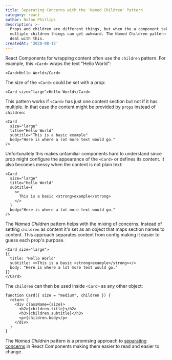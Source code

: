 ```yaml
---
title: Separating Concerns with the 'Named Children' Pattern
category: react
author: Nolan Phillips
description: >-
  Props and children are different things, but when the a component takes
  multiple children things can get awkward. The Named Children pattern helps us
  deal with this.
createdAt: '2020-08-12'
---
```

React Components for wrapping content often use the `children` pattern. For example, this `<Card>` wraps the text "Hello World":

```tsx
<Card>Hello World</Card>
```

The size of the `<Card>` could be set with a prop:

```tsx
<Card size="large">Hello World</Card>
```

This pattern works if `<Card>` has just one content section but not if it has multiple. In that case the content might be provided by `props` instead of `children`:

```tsx
<Card
  size="large"
  title="Hello World"
  subtitle="This is a basic example"
  body="Here is where a lot more text would go."
/>
```

Unfortunately this makes unfamiliar components hard to understand since prop might configure the appearance of the `<Card>` or defines its content. It also becomes messy when the content is not plain text:

```tsx
<Card
  size="large"
  title="Hello World"
  subtitle={
    <>
      This is a basic <strong>example</strong>
    </>
  }
  body="Here is where a lot more text would go."
/>
```

The _Named Children_ pattern helps with the mixing of concerns. Instead of setting `children` as content it's set as an object that maps section names to content. This approach separates content from config making it easier to guess each prop's purpose.

```tsx
<Card size="large">
{{
  title: "Hello World"
  subtitle: <>This is a basic <strong>example</strong></>
  body: "Here is where a lot more text would go."
}}
</Card>
```

The `children` can then be used inside `<Card>` as any other object:

```tsx
function Card({ size = "medium", children }) {
  return (
    <div className={size}>
      <h2>{children.title}</h2>
      <h3>{children.subtitle}</h3>
      <p>{children.body</p>
    </div>
  )
}
```

The _Named Children_ pattern is a promising approach to [separating concerns](https://en.wikipedia.org/wiki/Separation_of_concerns) in React Components making them easier to read and easier to change.